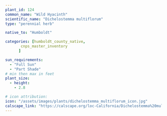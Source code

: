 ```yaml
---
plant_id: 124
common_name: "Wild Hyacinth"
scientific_name: "Dichelostemma multiflorum"
type: "perennial herb"

native_to: "Humboldt"

categories: [humboldt_county_native,
       cnps_master_inventory
      ]

sun_requirements:
  - "Full Sun"
  - "Part Shade"
# min then max in feet
plant_size:
  - height: 
    - 2.8

# icon attribution: 
icon: "/assets/images/plants/dichelostemma_multiflorum_icon.jpg" 
calscape_link: "https://calscape.org/loc-California/Dichelostemma%20multiflorum(%20)"
---
```


